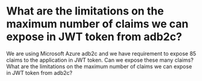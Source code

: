 
# What are the limitations on the maximum number of claims we can expose in JWT token from adb2c?

We are using Microsoft Azure adb2c and we have requirement to expose 85 claims to the application in JWT token.
Can we expose these many claims?
What are the limitations on the maximum number of claims we can expose in JWT token from adb2c?

        